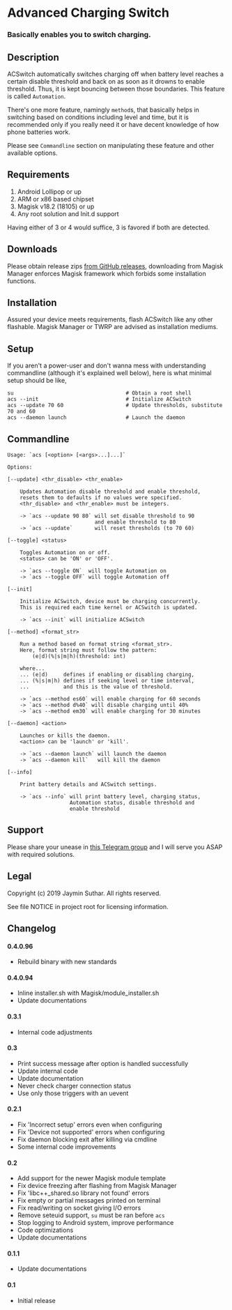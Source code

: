 # Advanced Charging Switch

### Basically enables you to switch charging.

## Description

ACSwitch automatically switches charging off when battery level reaches a certain
disable threshold and back on as soon as it drowns to enable threshold. Thus, it
is kept bouncing between those boundaries. This feature is called `Automation`.

There's one more feature, namingly `method`s, that basically helps in switching
based on conditions including level and time, but it is recommended only if you
really need it or have decent knowledge of how phone batteries work.

Please see `Commandline` section on manipulating these feature and other available
options.

## Requirements

1. Android Lollipop or up
2. ARM or x86 based chipset
3. Magisk v18.2 (18105) or up
4. Any root solution and Init.d support

Having either of 3 or 4 would suffice, 3 is favored if both are detected.

## Downloads

Please obtain release zips [from GitHub releases](https://github.com/Magisk-Modules-Repo/ACSwitch/releases),
downloading from Magisk Manager enforces Magisk framework which forbids some
installation functions.

## Installation

Assured your device meets requirements, flash ACSwitch like any other flashable.
Magisk Manager or TWRP are advised as installation mediums.

## Setup

If you aren't a power-user and don't wanna mess with understanding commandline
(although it's explained well below), here is what minimal setup should be like,

    su                                    # Obtain a root shell
    acs --init                            # Initialize ACSwitch
    acs --update 70 60                    # Update thresholds, substitute 70 and 60
    acs --daemon launch                   # Launch the daemon

## Commandline

    Usage: `acs [<option> [<args>...]...]`

    Options:

    [--update] <thr_disable> <thr_enable>

        Updates Automation disable threshold and enable threshold,
        resets them to defaults if no values were specified.
        <thr_disable> and <thr_enable> must be integers.

        -> `acs --update 90 80` will set disable threshold to 90
                                and enable threshold to 80
        -> `acs --update`       will reset thresholds (to 70 60)

    [--toggle] <status>

        Toggles Automation on or off.
        <status> can be 'ON' or 'OFF'.

        -> `acs --toggle ON`  will toggle Automation on
        -> `acs --toggle OFF` will toggle Automation off

    [--init]

        Initialize ACSwitch, device must be charging concurrently.
        This is required each time kernel or ACSwitch is updated.

        -> `acs --init` will initialize ACSwitch

    [--method] <format_str>

        Run a method based on format string <format_str>.
        Here, format string must follow the pattern:
            (e|d)(%|s|m|h)(threshold: int)

        where...
        ... (e|d)     defines if enabling or disabling charging,
        ... (%|s|m|h) defines if seeking level or time interval,
        ...           and this is the value of threshold.

        -> `acs --method es60` will enable charging for 60 seconds
        -> `acs --method d%40` will disable charging until 40%
        -> `acs --method em30` will enable charging for 30 minutes

    [--daemon] <action>

        Launches or kills the daemon.
        <action> can be 'launch' or 'kill'.

        -> `acs --daemon launch` will launch the daemon
        -> `acs --daemon kill`   will kill the daemon

    [--info]

        Print battery details and ACSwitch settings.

        -> `acs --info` will print battery level, charging status,
                        Automation status, disable threshold and
                        enable threshold

## Support

Please share your unease in [this Telegram group](https://t.me/joinchat/JUfXGwuAuzKxo5boALVf1w)
and I will serve you ASAP with required solutions.

## Legal

Copyright (c) 2019 Jaymin Suthar. All rights reserved.

See file NOTICE in project root for licensing information.

## Changelog

#### 0.4.0.96

- Rebuild binary with new standards

#### 0.4.0.94

- Inline installer.sh with Magisk/module_installer.sh
- Update documentations

#### 0.3.1

- Internal code adjustments

#### 0.3

- Print success message after option is handled successfully
- Update internal code
- Update documentation
- Never check charger connection status
- Use only those triggers with an uevent

#### 0.2.1

- Fix 'Incorrect setup' errors even when configuring
- Fix 'Device not supported' errors when configuring
- Fix daemon blocking exit after killing via cmdline
- Some internal code improvements

#### 0.2

- Add support for the newer Magisk module template
- Fix device freezing after flashing from Magisk Manager
- Fix 'libc++_shared.so library not found' errors
- Fix empty or partial messages printed on terminal
- Fix read/writing on socket giving I/O errors
- Remove seteuid support, `su` must be ran before `acs`
- Stop logging to Android system, improve performance
- Code optimizations
- Update documentations

#### 0.1.1

- Update documentations

#### 0.1

- Initial release
